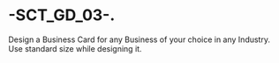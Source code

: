 # -SCT_GD_03-.
Design a Business Card for any Business of your choice in any Industry. Use standard size while designing it.
